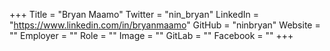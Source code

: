 +++
Title = "Bryan Maamo"
Twitter = "nin_bryan"
LinkedIn = "https://www.linkedin.com/in/bryanmaamo"
GitHub = "ninbryan"
Website = ""
Employer = ""
Role = ""
Image = ""
GitLab = ""
Facebook = ""
+++

